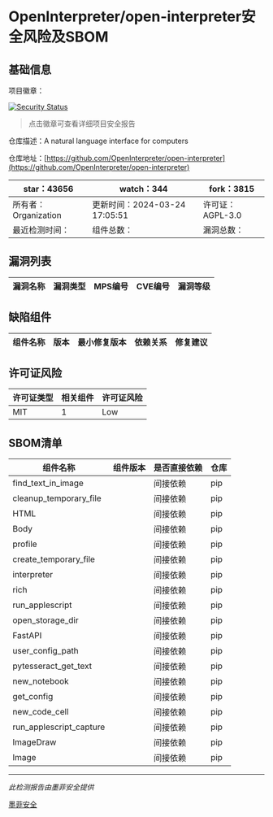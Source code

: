 # OpenInterpreter/open-interpreter安全风险及SBOM

## 基础信息

项目徽章：

[![Security Status](https://www.murphysec.com/platform3/v31/badge/1771969664949862400.svg)](https://www.murphysec.com/console/report/1771258683015733248/1771969664949862400)

> 点击徽章可查看详细项目安全报告

仓库描述：A natural language interface for computers

仓库地址：[https://github.com/OpenInterpreter/open-interpreter](https://github.com/OpenInterpreter/open-interpreter)

| star：43656 | watch：344 | fork：3815 |
| ----------- | -------------- | ------------ |
| 所有者：Organization | 更新时间：2024-03-24 17:05:51 | 许可证：AGPL-3.0 |
| 最近检测时间： | 组件总数： | 漏洞总数： |




## 漏洞列表

| 漏洞名称 | 漏洞类型 | MPS编号 | CVE编号 | 漏洞等级 |
| ------- | ------ | ------- | ------ | ----- |





## 缺陷组件

| 组件名称 | 版本 | 最小修复版本 | 依赖关系 | 修复建议 |
| -------- | ---- | ------------ | -------- | -------- |





## 许可证风险

| 许可证类型 | 相关组件 | 许可证风险 |
| ---------- | -------- | ---------- |
|MIT|1|Low|




## SBOM清单

| 组件名称 | 组件版本 | 是否直接依赖 | 仓库 |
| -------- | -------- | ------------ | ---- |
|find_text_in_image||间接依赖|pip|
|cleanup_temporary_file||间接依赖|pip|
|HTML||间接依赖|pip|
|Body||间接依赖|pip|
|profile||间接依赖|pip|
|create_temporary_file||间接依赖|pip|
|interpreter||间接依赖|pip|
|rich||间接依赖|pip|
|run_applescript||间接依赖|pip|
|open_storage_dir||间接依赖|pip|
|FastAPI||间接依赖|pip|
|user_config_path||间接依赖|pip|
|pytesseract_get_text||间接依赖|pip|
|new_notebook||间接依赖|pip|
|get_config||间接依赖|pip|
|new_code_cell||间接依赖|pip|
|run_applescript_capture||间接依赖|pip|
|ImageDraw||间接依赖|pip|
|Image||间接依赖|pip|


------

*此检测报告由墨菲安全提供*

[墨菲安全](www.murphysec.com)